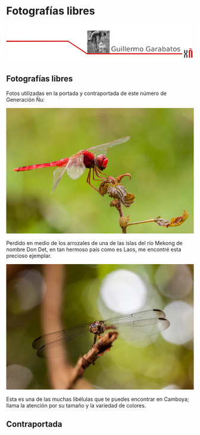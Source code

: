 # Fotografías libres

![](.gitbook/assets/image%20%2840%29.png)

## Fotografías libres

Fotos utilizadas en la portada y contraportada de este número de Generación Ñu:

![Sin nombre, Autor Guillermo Garabatos. CC BY-SA 4.0](.gitbook/assets/foto-guillermo_garabatos-01.jpg)

Perdido en medio de los arrozales de una de las islas del río Mekong de nombre Don Det, en tan hermoso país como es Laos, me encontré esta precioso ejemplar.

![Sin nombre, Autor Guillermo Garabatos. CC BY-SA 4.0](.gitbook/assets/foto-guillermo_garabatos-02.jpg)

Esta es una de las muchas libélulas que te puedes encontrar en Camboya; llama la atención por su tamaño y la variedad de colores.

## Contraportada

